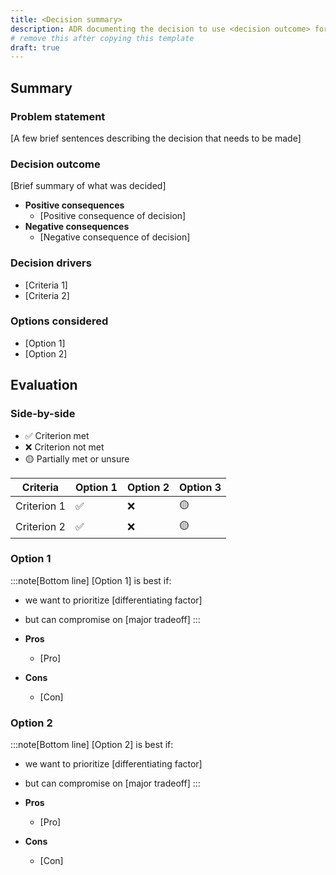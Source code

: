 ```yaml
---
title: <Decision summary>
description: ADR documenting the decision to use <decision outcome> for <decision topic>
# remove this after copying this template
draft: true
---
```


## Summary

### Problem statement

[A few brief sentences describing the decision that needs to be made]

### Decision outcome

[Brief summary of what was decided]

- **Positive consequences**
  - [Positive consequence of decision]
- **Negative consequences**
  - [Negative consequence of decision]

### Decision drivers
<!-- Optional - Remove if unused -->

- [Criteria 1]
- [Criteria 2]

### Options considered
<!-- Optional - Remove if unused -->

- [Option 1]
- [Option 2]

## Evaluation
<!-- Optional - Remove if unused -->

### Side-by-side
<!-- Optional - Remove if unused -->

- ✅ Criterion met
- ❌ Criterion not met
- 🟡 Partially met or unsure

| Criteria    | Option 1 | Option 2 | Option 3 |
| ----------- | -------- | -------- | -------- |
| Criterion 1 | ✅       | ❌       | 🟡      |
| Criterion 2 | ✅       | ❌       | 🟡      |

### Option 1
<!-- Optional - Remove if unused -->

:::note[Bottom line]
[Option 1] is best if:
- we want to prioritize [differentiating factor]
- but can compromise on [major tradeoff]
:::

- **Pros**
  - [Pro]
- **Cons**
  - [Con]

### Option 2
<!-- Optional - Remove if unused -->

:::note[Bottom line]
[Option 2] is best if:
- we want to prioritize [differentiating factor]
- but can compromise on [major tradeoff]
:::

- **Pros**
  - [Pro]
- **Cons**
  - [Con]
